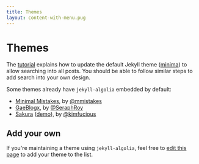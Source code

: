 ```yaml
---
title: Themes
layout: content-with-menu.pug
---
```


# Themes

The [tutorial][1]  explains how to update the default Jekyll theme ([minima][2])
to allow searching into all posts. You should be able to follow similar steps
to add search into your own design.

Some themes already have `jekyll-algolia` embedded by default:

- [Minimal Mistakes][3], by [@mmistakes][4]
- [GaeBlogx][5], by [@SeraphRoy][6]
- [Sakura][7] ([demo][8]), by [@kimfucious][9]

## Add your own

If you're maintaining a theme using `jekyll-algolia`, feel free to [edit this
page][10] to add your theme to the list.


[1]: ./blog.html
[2]: https://github.com/jekyll/minima
[3]: https://mmistakes.github.io/minimal-mistakes/
[4]: https://github.com/mmistakes
[5]: https://github.com/SeraphRoy/GaeBlogx
[6]: https://www.gaeblogx.com/
[7]: https://github.com/kimfucious/sakura
[8]: https://sakura.abts.io/
[9]: https://github.com/kimfucious
[10]: https://github.com/algolia/jekyll-algolia/edit/develop/docs-src/src/themes.md
